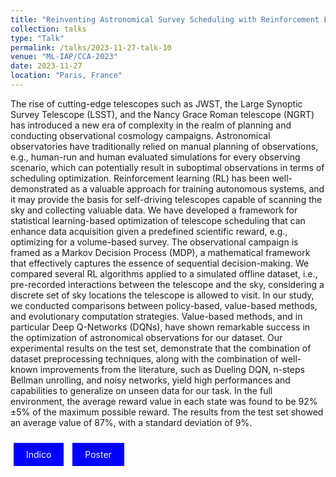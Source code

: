 ```yaml
---
title: "Reinventing Astronomical Survey Scheduling with Reinforcement Learning: Unveiling the Potential of Self-Driving Telescopes"
collection: talks
type: "Talk"
permalink: /talks/2023-11-27-talk-10
venue: "ML-IAP/CCA-2023"
date: 2023-11-27
location: "Paris, France"
---
```

The rise of cutting-edge telescopes such as JWST, the Large Synoptic Survey Telescope (LSST), and the Nancy Grace Roman telescope (NGRT) has introduced a new era of complexity in the realm of planning and conducting observational cosmology campaigns. Astronomical observatories have traditionally relied on manual planning of observations, e.g., human-run and human evaluated simulations for every observing scenario, which can potentially result in suboptimal observations in terms of scheduling optimization. Reinforcement learning (RL) has been well-demonstrated as a valuable approach for training autonomous systems, and it may provide the basis for self-driving telescopes capable of scanning the sky and collecting valuable data. We have developed a framework for statistical learning-based optimization of telescope scheduling that can enhance data acquisition given a predefined scientific reward, e.g., optimizing for a volume-based survey. The observational campaign is framed as a Markov Decision Process (MDP), a mathematical framework that effectively captures the essence of sequential decision-making. We compared several RL algorithms applied to a simulated offline dataset, i.e., pre-recorded interactions between the telescope and the sky, considering a discrete set of sky locations the telescope is allowed to visit. In our study, we conducted comparisons between policy-based, value-based methods, and evolutionary computation strategies. Value-based methods, and in particular Deep Q-Networks (DQNs), have shown remarkable success in the optimization of astronomical observations for our dataset. Our experimental results on the test set, demonstrate that the combination of dataset preprocessing techniques, along with the combination of well-known improvements from the literature, such as Dueling DQN, n-steps Bellman unrolling, and noisy networks, yield high performances and capabilities to generalize on unseen data for our task. In the full environment, the average reward value in each state was found to be 92%±5% of the maximum possible reward. The results from the test set showed an average value of 87%, with a standard deviation of 9%.


<a href="https://indico.iap.fr/event/1/" style="background-color: blue; color: white; padding: 10px 20px; text-align: center; text-decoration: none; display: inline-block; margin: 10px 5px; cursor: pointer;">Indico</a> 
<a href="https://indico.iap.fr/event/1/contributions/28/" style="background-color: blue; color: white; padding: 10px 20px; text-align: center; text-decoration: none; display: inline-block; margin: 10px 5px; cursor: pointer;">Poster</a>
